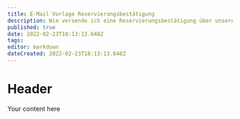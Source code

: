 ```yaml
---
title: E-Mail Vorlage Reservierungsbestätigung
description: Wie versende ich eine Reservierungsbestätigung über unsere Outlook Vorlage
published: true
date: 2022-02-23T18:13:13.648Z
tags: 
editor: markdown
dateCreated: 2022-02-23T18:13:13.648Z
---
```


# Header
Your content here